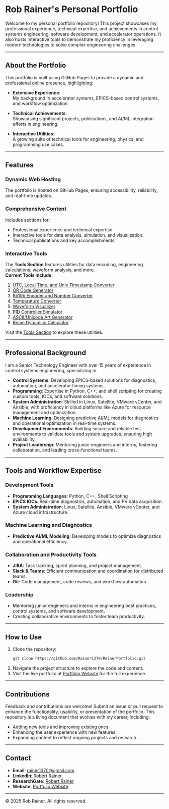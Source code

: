 # Rob Rainer's Personal Portfolio

Welcome to my personal portfolio repository! This project showcases my professional experience, technical expertise, and achievements in control systems engineering, software development, and accelerator operations. It also hosts interactive tools to demonstrate my proficiency in leveraging modern technologies to solve complex engineering challenges.

---

## About the Portfolio

This portfolio is built using GitHub Pages to provide a dynamic and professional online presence, highlighting:

- **Extensive Experience**:  
  My background in accelerator systems, EPICS-based control systems, and workflow optimization.

- **Technical Achievements**:  
  Showcasing significant projects, publications, and AI/ML integration efforts in engineering.

- **Interactive Utilities**:  
  A growing suite of technical tools for engineering, physics, and programming use cases.

---

## Features

### **Dynamic Web Hosting**
The portfolio is hosted on GitHub Pages, ensuring accessibility, reliability, and real-time updates.

### **Comprehensive Content**
Includes sections for:
- Professional experience and technical expertise.
- Interactive tools for data analysis, simulation, and visualization.
- Technical publications and key accomplishments.

### **Interactive Tools**
The **Tools Section** features utilities for data encoding, engineering calculations, waveform analysis, and more.  
**Current Tools Include**:
1. [UTC, Local Time, and Unix Timestamp Converter](https://rainer1370.github.io/pages/tools/utc-converter.html)
2. [QR Code Generator](https://rainer1370.github.io/pages/tools/qr-generator.html)
3. [8b10b Encoder and Number Converter](https://rainer1370.github.io/pages/tools/8b10b-encoder.html)
4. [Temperature Converter](https://rainer1370.github.io/pages/tools/temp-converter.html)
5. [Waveform Visualizer](https://rainer1370.github.io/pages/tools/waveform-visualizer.html)
6. [PID Controller Simulator](https://rainer1370.github.io/pages/tools/pid-simulator.html)
7. [ASCII/Unicode Art Generator](https://rainer1370.github.io/pages/tools/ascii-art-generator.html)
8. [Beam Dynamics Calculator](https://rainer1370.github.io/pages/tools/beam-dynamics-calculator.html)

Visit the [Tools Section](https://rainer1370.github.io/pages/tools.html) to explore these utilities.

---

## Professional Background

I am a Senior Technology Engineer with over 15 years of experience in control systems engineering, specializing in:

- **Control Systems**: Developing EPICS-based solutions for diagnostics, automation, and accelerator timing systems.
- **Programming**: Expertise in Python, C++, and shell scripting for creating custom tools, IOCs, and software solutions.
- **System Administration**: Skilled in Linux, Satellite, VMware vCenter, and Ansible, with proficiency in cloud platforms like Azure for resource management and optimization.
- **Machine Learning**: Designing predictive AI/ML models for diagnostics and operational optimization in real-time systems.
- **Development Environments**: Building secure and reliable test environments to validate tools and system upgrades, ensuring high availability.
- **Project Leadership**: Mentoring junior engineers and interns, fostering collaboration, and leading cross-functional teams.

---

## Tools and Workflow Expertise

### Development Tools
- **Programming Languages**: Python, C++, Shell Scripting
- **EPICS IOCs**: Real-time diagnostics, automation, and PV data acquisition.
- **System Administration**: Linux, Satellite, Ansible, VMware vCenter, and Azure cloud infrastructure.

### Machine Learning and Diagnostics
- **Predictive AI/ML Modeling**: Developing models to optimize diagnostics and operational efficiency.

### Collaboration and Productivity Tools
- **JIRA**: Task tracking, sprint planning, and project management.
- **Slack & Teams**: Efficient communication and coordination for distributed teams.
- **Git**: Code management, code reviews, and workflow automation.

### Leadership
- Mentoring junior engineers and interns in engineering best practices, control systems, and software development.
- Creating collaborative environments to foster team productivity.

---

## How to Use
1. Clone the repository:
   ```bash
   git clone https://github.com/Rainer1370/RainerPortfolio.git
2. Navigate the project structure to explore the code and content.
3. Visit the live portfolio at [Portfolio Website](https://rainer1370.github.io/RainerPortfolio/) for the full experience.

---

## Contributions

Feedback and contributions are welcome! Submit an issue or pull request to enhance the functionality, usability, or presentation of the portfolio. This repository is a living document that evolves with my career, including:
- Adding new tools and improving existing ones.
- Enhancing the user experience with new features.
- Expanding content to reflect ongoing projects and research.

---

## Contact

- **Email**: [rainer1370@gmail.com](mailto:rainer1370@gmail.com)
- **LinkedIn**: [Robert Rainer](https://www.linkedin.com/in/robert-rainer-223ba05)
- **ResearchGate**: [Robert Rainer](https://researchgate.net/profile/Robert-Rainer)
- **Website**: [Portfolio Website](https://rainer1370.com)

---

© 2025 Rob Rainer. All rights reserved.
